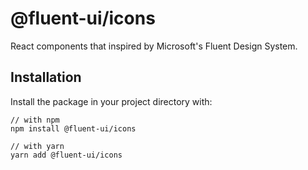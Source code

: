 # @fluent-ui/icons

React components that inspired by Microsoft's Fluent Design System.

## Installation

Install the package in your project directory with:

```
// with npm
npm install @fluent-ui/icons

// with yarn
yarn add @fluent-ui/icons
```
